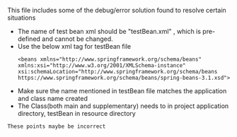 This file includes some of the debug/error solution found to resolve certain situations

- The name of test bean xml should be "testBean.xml" , which is pre-defined and cannot be changed.
- Use the below xml tag for testBean file
    ```
    <beans xmlns="http://www.springframework.org/schema/beans" xmlns:xsi="http://www.w3.org/2001/XMLSchema-instance" xsi:schemaLocation="http://www.springframework.org/schema/beans https://www.springframework.org/schema/beans/spring-beans-3.1.xsd">
    ```
- Make sure the name mentioned in testBean file matches the application and class name created
- The Class(both main and supplementary) needs to in project application directory, testBean in resource directory


`These points maybe be incorrect`









